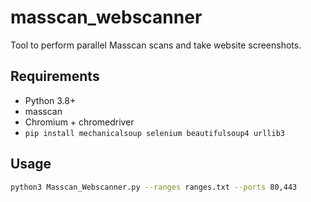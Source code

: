 # masscan_webscanner

Tool to perform parallel Masscan scans and take website screenshots.

## Requirements

- Python 3.8+
- masscan
- Chromium + chromedriver
- `pip install mechanicalsoup selenium beautifulsoup4 urllib3`

## Usage

```bash
python3 Masscan_Webscanner.py --ranges ranges.txt --ports 80,443
